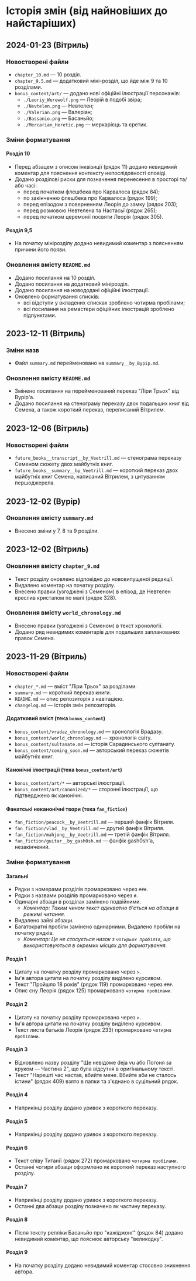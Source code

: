 # Історія змін (від найновіших до найстаріших)

## 2024-01-23 (Вітриль)

### Новостворені файли
* `chapter_10.md` — 10 розділ.
* `chapter_9.5.md` — додатковий міні-розділ, що йде між 9 та 10 розділами.
* `bonus_content/art/` — додано нові офіційні ілюстрації персонажів:
    * `./Leoriy_Werewolf.png` — Леорій в подобі звіра;
    * `./Nevtelen.png` — Невтелен;
    * `./Valerian.png` — Валеріан;
    * `./Bassanio.png` — Басаньйо;
    * `./Mercarian_Heretic.png` — меркарієць та єретик.

### Зміни форматування

#### Розділ 10
* Перед абзацем з описом інквізиції (рядок 11) додано невидимий коментар для пояснення контексту непослідовності оповіді.
* Додано розділові риски для позначення перенесення в просторі та/або часі:
    * перед початком флешбека про Карвалоса (рядок 84);
    * по закінченню флешбека про Карвалоса (рядок 199);
    * перед епізодом з поверненням Леорія до замку (рядок 203);
    * перед розмовою Невтелена та Настасьї (рядок 265);
    * перед початком церемонії посвяти Леорія (рядок 305). 

#### Розділ 9,5
* На початку мінірозділу додано невидимий коментар з поясненням причини його появи.

### Оновлення вмісту `README.md`
* Додано посилання на 10 розділ.
* Додано посилання на додатковий мінірозділ.
* Додано посилання на новододані офіційні ілюстрації.
* Оновлено форматування списків:
    * всі відступи у вкладених списках зроблено чотирма пробілами;
    * всі посилання на ремастери офіційних ілюстрацій зроблено підпунктами.

## 2023-12-11 (Вітриль)

### Зміни назв
* Файл `summary.md` перейменовано на `summary__by_Bypip.md`.

### Оновлення вмісту `README.md`
* Змінено посилання на перейменований переказ "Ліри Трьох" від Bypip'а.
* Додано посилання на стенограму переказу двох подальших книг від Семена, а також короткий переказ, переписаний Вітрилем.

## 2023-12-06 (Вітриль)

### Новостворені файли
* `future_books__transcript__by_Veetrill.md` — стенограма переказу Семеном сюжету двох майбутніх книг.
* `future_books__summary__by_Veetrill.md` — короткий переказ двох майбутніх книг Семена, написаний Вітрилем, з цитуванням першоджерела.

## 2023-12-02 (Bypip)

### Оновлення вмісту `summary.md`
* Внесено зміни у 7, 8 та 9 розділи.

## 2023-12-02 (Вітриль)

### Оновлення вмісту `chapter_9.md`
* Текст розділу оновлено відповідно до нововипущеної редакції.
* Видалено коментар на початку розділу.
* Внесено правки (узгоджені з Семеном) в епізод, де Невтелен креслив кристалом по мапі (рядок 328).

### Оновлення вмісту `world_chronology.md`
* Внесено правки (узгоджені з Семеном) в текст хронології.
* Додано ряд невидимих коментарів для подальших запланованих правок Семена.

## 2023-11-29 (Вітриль)

### Новостворені файли
* `chapter_*.md` — вміст "Ліри Трьох" за розділами.
* `summary.md` — короткий переказ книги.
* `README.md` — опис репозиторія з навігацією.
* `changelog.md` — історія змін репозиторія.

#### Додатковий вміст (тека `bonus_content`)
* `bonus_content/vradaz_chronology.md` — хронологія Врадазу.
* `bonus_content/world_chronology.md` — хронологія світу.
* `bonus_content/sultanate.md` — історія Сарадинського султанату.
* `bonus_content/coming_soon.md` — авторський переказ сюжетів майбутніх книг.

#### Канонічні ілюстрації (тека `bonus_content/art`)
* `bonus_content/art/*` — авторські ілюстрації.
* `bonus_content/art/canonized/*` — сторонні ілюстрації, що підтверджено як канонічні.

#### Фанатські неканонічні твори (тека `fan_fiction`)
* `fan_fiction/peacock__by_Veetrill.md` — перший фанфік Вітриля.
* `fan_fiction/vlad__by_Veetrill.md` — другий фанфік Вітриля.
* `fan_fiction/mahjong__by_Veetrill.md` — третій фанфік Вітриля.
* `fan_fiction/guitar__by_gash0sh.md` — фанфік gash0sh'а, незакінчений.

### Зміни форматування

#### Загальні
* Рядки з номерами розділів промарковано через `###`. 
* Рядки з назвами розділів промарковано через `#`.
* Одинарні абзаци в розділах замінено подвійними.
    - *Коментар: Таким чином текст адекватно б'ється на абзаци в режимі читання.*
* Видалено зайві абзаци.
* Багатократні пробіли замінено одинарними. Видалено пробіли на початку рядків.
    - *Коментар: Це не стосується низок з `чотирьох пробілів`, що використовуються в окремих місцях для форматування.*

#### Розділ 1
* Цитату на початку розділу промарковано через `>`.
* Ім'я автора цитати на початку розділу виділено курсивом.
* Текст "Пройшло 18 років" (рядок 119) промарковано через `###`.
* Опис сну Леорія (рядок 125) промарковано `чотирма пробілами`.

#### Розділ 2
* Цитату на початку розділу промарковано через `>`.
* Ім'я автора цитати на початку розділу виділено курсивом.
* Текст листа батьків Леорія (рядок 233) промарковано `чотирма пробілами`.

#### Розділ 3
* Відновлено назву розділу "Ще невідоме deja vu або Погоня за круком — Частина 2", що була відсутня в оригінальному тексті.
* Текст "Нарешті час настав, вбийте мене. Вбийте аби не сталось істини" (рядок 409) взято в лапки та з'єднано в суцільний рядок.

#### Розділ 4
* Наприкінці розділу додано уривок з короткого переказу.

#### Розділ 5
* Наприкінці розділу додано уривок з короткого переказу.

#### Розділ 6
* Текст співу Титанії (рядок 272) промарковано `чотирма пробілами`.
* Останні чотири абзаци оформлено як короткий переказ наступного розділу.

#### Розділ 7
* Наприкінці розділу додано уривок з короткого переказу.
* Останні два абзаци розділу позначено як частину переказу.

#### Розділ 8
* Після тексту репліки Басаньйо про "кажіджонг" (рядок 84) додано невидимий коментар, що пояснює авторську "великодку".

#### Розділ 9
* На початку розділу додано невидимий коментар стосовно зникнення автора.